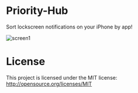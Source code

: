 Priority-Hub
============

Sort lockscreen notifications on your iPhone by app!

![screen1](https://raw.githubusercontent.com/ryn-inaba/priorityhub2/master/images/screenshot%201.PNG)


License
============
This project is licensed under the MIT license: http://opensource.org/licenses/MIT
